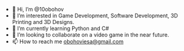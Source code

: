 - 👋 Hi, I’m @10obohov
- 👀 I’m interested in Game Development, Software Development, 3D Printing and 3D Designs. 
- 🌱 I’m currently learning Python and C#
- 💞️ I’m looking to collaborate on a video game in the near future. 
- 📫 How to reach me obohoviesa@gmail.com

<!---
10obohov/10obohov is a ✨ special ✨ repository because its `README.md` (this file) appears on your GitHub profile.
You can click the Preview link to take a look at your changes.
--->
